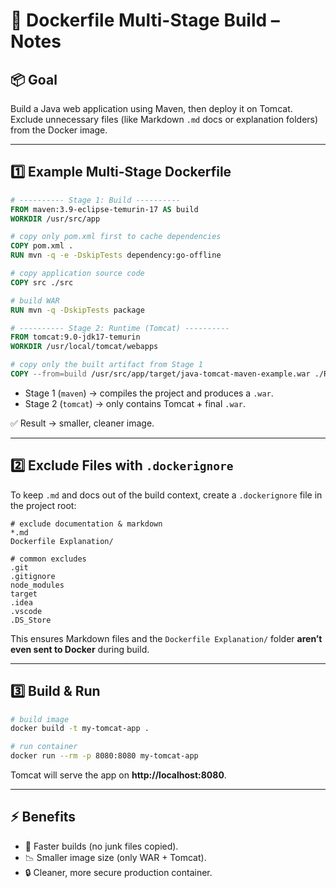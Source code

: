 # 🐳 Dockerfile Multi-Stage Build – Notes

## 📦 Goal
Build a Java web application using Maven, then deploy it on Tomcat.  
Exclude unnecessary files (like Markdown `.md` docs or explanation folders) from the Docker image.  

---

## 1️⃣ Example Multi-Stage Dockerfile
```dockerfile
# ---------- Stage 1: Build ----------
FROM maven:3.9-eclipse-temurin-17 AS build
WORKDIR /usr/src/app

# copy only pom.xml first to cache dependencies
COPY pom.xml .
RUN mvn -q -e -DskipTests dependency:go-offline

# copy application source code
COPY src ./src

# build WAR
RUN mvn -q -DskipTests package

# ---------- Stage 2: Runtime (Tomcat) ----------
FROM tomcat:9.0-jdk17-temurin
WORKDIR /usr/local/tomcat/webapps

# copy only the built artifact from Stage 1
COPY --from=build /usr/src/app/target/java-tomcat-maven-example.war ./ROOT.war
```

- Stage 1 (`maven`) → compiles the project and produces a `.war`.  
- Stage 2 (`tomcat`) → only contains Tomcat + final `.war`.  

✅ Result → smaller, cleaner image.  

---

## 2️⃣ Exclude Files with `.dockerignore`
To keep `.md` and docs out of the build context, create a `.dockerignore` file in the project root:

```
# exclude documentation & markdown
*.md
Dockerfile Explanation/

# common excludes
.git
.gitignore
node_modules
target
.idea
.vscode
.DS_Store
```

This ensures Markdown files and the `Dockerfile Explanation/` folder **aren’t even sent to Docker** during build.  

---

## 3️⃣ Build & Run
```bash
# build image
docker build -t my-tomcat-app .

# run container
docker run --rm -p 8080:8080 my-tomcat-app
```

Tomcat will serve the app on **http://localhost:8080**.  

---

## ⚡ Benefits
- 🚀 Faster builds (no junk files copied).  
- 📉 Smaller image size (only WAR + Tomcat).  
- 🔒 Cleaner, more secure production container.  
